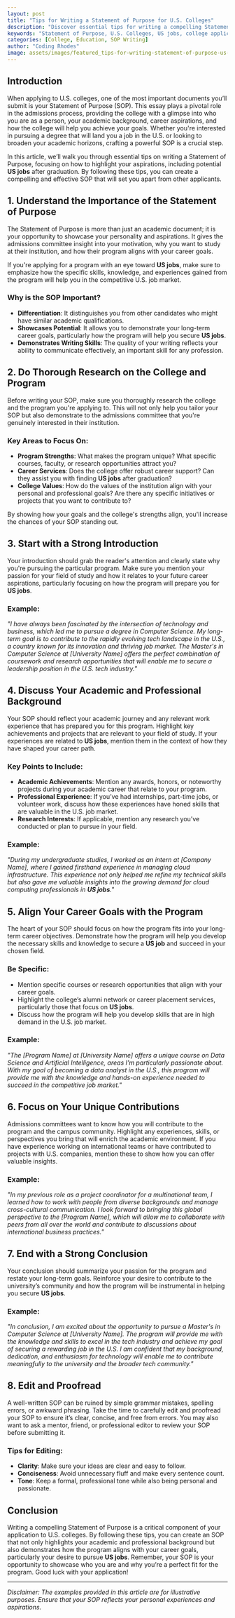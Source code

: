 ```yaml
---
layout: post
title: "Tips for Writing a Statement of Purpose for U.S. Colleges"
description: "Discover essential tips for writing a compelling Statement of Purpose for U.S. colleges and how focusing on your career aspirations, including US jobs, can make your application stand out."
keywords: "Statement of Purpose, U.S. Colleges, US jobs, college application, SOP writing tips"
categories: [College, Education, SOP Writing]
author: "Coding Rhodes"
image: assets/images/featured_tips-for-writing-statement-of-purpose-us-colleges.webp
---
```


## Introduction

When applying to U.S. colleges, one of the most important documents you’ll submit is your Statement of Purpose (SOP). This essay plays a pivotal role in the admissions process, providing the college with a glimpse into who you are as a person, your academic background, career aspirations, and how the college will help you achieve your goals. Whether you're interested in pursuing a degree that will land you a job in the U.S. or looking to broaden your academic horizons, crafting a powerful SOP is a crucial step.

In this article, we’ll walk you through essential tips on writing a Statement of Purpose, focusing on how to highlight your aspirations, including potential **US jobs** after graduation. By following these tips, you can create a compelling and effective SOP that will set you apart from other applicants.

## 1. Understand the Importance of the Statement of Purpose

The Statement of Purpose is more than just an academic document; it is your opportunity to showcase your personality and aspirations. It gives the admissions committee insight into your motivation, why you want to study at their institution, and how their program aligns with your career goals. 

If you're applying for a program with an eye toward **US jobs**, make sure to emphasize how the specific skills, knowledge, and experiences gained from the program will help you in the competitive U.S. job market.

### Why is the SOP Important?
- **Differentiation**: It distinguishes you from other candidates who might have similar academic qualifications.
- **Showcases Potential**: It allows you to demonstrate your long-term career goals, particularly how the program will help you secure **US jobs**.
- **Demonstrates Writing Skills**: The quality of your writing reflects your ability to communicate effectively, an important skill for any profession.

## 2. Do Thorough Research on the College and Program

Before writing your SOP, make sure you thoroughly research the college and the program you're applying to. This will not only help you tailor your SOP but also demonstrate to the admissions committee that you're genuinely interested in their institution.

### Key Areas to Focus On:
- **Program Strengths**: What makes the program unique? What specific courses, faculty, or research opportunities attract you?
- **Career Services**: Does the college offer robust career support? Can they assist you with finding **US jobs** after graduation?
- **College Values**: How do the values of the institution align with your personal and professional goals? Are there any specific initiatives or projects that you want to contribute to?

By showing how your goals and the college's strengths align, you'll increase the chances of your SOP standing out.

## 3. Start with a Strong Introduction

Your introduction should grab the reader's attention and clearly state why you're pursuing the particular program. Make sure you mention your passion for your field of study and how it relates to your future career aspirations, particularly focusing on how the program will prepare you for **US jobs**.

### Example:
_"I have always been fascinated by the intersection of technology and business, which led me to pursue a degree in Computer Science. My long-term goal is to contribute to the rapidly evolving tech landscape in the U.S., a country known for its innovation and thriving job market. The Master's in Computer Science at [University Name] offers the perfect combination of coursework and research opportunities that will enable me to secure a leadership position in the U.S. tech industry."_

## 4. Discuss Your Academic and Professional Background

Your SOP should reflect your academic journey and any relevant work experience that has prepared you for this program. Highlight key achievements and projects that are relevant to your field of study. If your experiences are related to **US jobs**, mention them in the context of how they have shaped your career path.

### Key Points to Include:
- **Academic Achievements**: Mention any awards, honors, or noteworthy projects during your academic career that relate to your program.
- **Professional Experience**: If you’ve had internships, part-time jobs, or volunteer work, discuss how these experiences have honed skills that are valuable in the U.S. job market.
- **Research Interests**: If applicable, mention any research you’ve conducted or plan to pursue in your field.

### Example:
_"During my undergraduate studies, I worked as an intern at [Company Name], where I gained firsthand experience in managing cloud infrastructure. This experience not only helped me refine my technical skills but also gave me valuable insights into the growing demand for cloud computing professionals in **US jobs**."_

## 5. Align Your Career Goals with the Program

The heart of your SOP should focus on how the program fits into your long-term career objectives. Demonstrate how the program will help you develop the necessary skills and knowledge to secure a **US job** and succeed in your chosen field. 

### Be Specific:
- Mention specific courses or research opportunities that align with your career goals.
- Highlight the college’s alumni network or career placement services, particularly those that focus on **US jobs**.
- Discuss how the program will help you develop skills that are in high demand in the U.S. job market.

### Example:
_"The [Program Name] at [University Name] offers a unique course on Data Science and Artificial Intelligence, areas I’m particularly passionate about. With my goal of becoming a data analyst in the U.S., this program will provide me with the knowledge and hands-on experience needed to succeed in the competitive job market."_

## 6. Focus on Your Unique Contributions

Admissions committees want to know how you will contribute to the program and the campus community. Highlight any experiences, skills, or perspectives you bring that will enrich the academic environment. If you have experience working on international teams or have contributed to projects with U.S. companies, mention these to show how you can offer valuable insights.

### Example:
_"In my previous role as a project coordinator for a multinational team, I learned how to work with people from diverse backgrounds and manage cross-cultural communication. I look forward to bringing this global perspective to the [Program Name], which will allow me to collaborate with peers from all over the world and contribute to discussions about international business practices."_

## 7. End with a Strong Conclusion

Your conclusion should summarize your passion for the program and restate your long-term goals. Reinforce your desire to contribute to the university’s community and how the program will be instrumental in helping you secure **US jobs**.

### Example:
_"In conclusion, I am excited about the opportunity to pursue a Master's in Computer Science at [University Name]. The program will provide me with the knowledge and skills to excel in the tech industry and achieve my goal of securing a rewarding job in the U.S. I am confident that my background, dedication, and enthusiasm for technology will enable me to contribute meaningfully to the university and the broader tech community."_

## 8. Edit and Proofread

A well-written SOP can be ruined by simple grammar mistakes, spelling errors, or awkward phrasing. Take the time to carefully edit and proofread your SOP to ensure it’s clear, concise, and free from errors. You may also want to ask a mentor, friend, or professional editor to review your SOP before submitting it.

### Tips for Editing:
- **Clarity**: Make sure your ideas are clear and easy to follow.
- **Conciseness**: Avoid unnecessary fluff and make every sentence count.
- **Tone**: Keep a formal, professional tone while also being personal and passionate.

## Conclusion

Writing a compelling Statement of Purpose is a critical component of your application to U.S. colleges. By following these tips, you can create an SOP that not only highlights your academic and professional background but also demonstrates how the program aligns with your career goals, particularly your desire to pursue **US jobs**. Remember, your SOP is your opportunity to showcase who you are and why you’re a perfect fit for the program. Good luck with your application!

---


*Disclaimer: The examples provided in this article are for illustrative purposes. Ensure that your SOP reflects your personal experiences and aspirations.*

